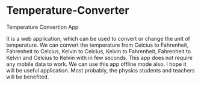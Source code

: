 # Temperature-Converter
Temperature Convertion App

It is a web application, which can be used to convert or change the unit of temperature. We can convert the temperature from Celcius to Fahrenheit, Fahrenheit to Celcius, Kelvin to Celcius, Kelvin to Fahrenheit, Fahrenheit to Kelvin and Celcius to Kelvin with in few seconds. 
    This app does not require any mobile data to work. We can use this app offline mode also. I hope it will be useful application. Most probably, the physics students and teachers will be benefited.
 
